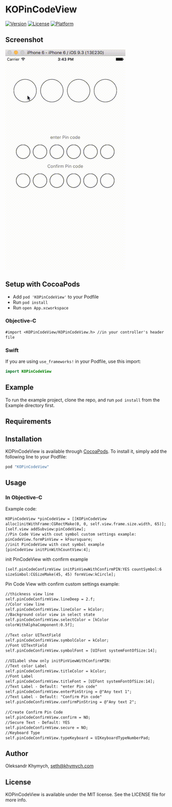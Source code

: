 # KOPinCodeView
[![Version](https://img.shields.io/cocoapods/v/KOPinCodeView.svg?style=flat)](http://cocoapods.org/pods/KOPinCodeView)
[![License](https://img.shields.io/cocoapods/l/KOPinCodeView.svg?style=flat)](http://cocoapods.org/pods/KOPinCodeView)
[![Platform](https://img.shields.io/cocoapods/p/KOPinCodeView.svg?style=flat)](http://cocoapods.org/pods/KOPinCodeView)
## Screenshot
![KOPinCodeView](https://github.com/SethSky/KOPinCodeView/blob/master/KOPinCodeView/Assets/KOPinCodeView.gif?raw=true)
## Setup with CocoaPods
* Add ```pod 'KOPinCodeView'``` to your Podfile
* Run ```pod install```
* Run ```open App.xcworkspace```

### Objective-C
```objc 
#import <KOPinCodeView/KOPinCodeView.h> //in your controller's header file
``` 

### Swift
If you are using `use_frameworks!` in your Podfile, use this import:
```swift
import KOPinCodeView
```

## Example

To run the example project, clone the repo, and run `pod install` from the Example directory first.

## Requirements

## Installation

KOPinCodeView is available through [CocoaPods](http://cocoapods.org). To install
it, simply add the following line to your Podfile:

```ruby
pod "KOPinCodeView"
```
## Usage
### In Objective-C
Example code:
```objc
KOPinCodeView *pinCodeView = [[KOPinCodeView alloc]initWithFrame:CGRectMake(0, 0, self.view.frame.size.width, 65)];
[self.view addSubview:pinCodeView];
//Pin Code View with cout symbol custom settings example:
pinCodeView.formPinView = kFoursquare;
//init PinCodeView with cout symbol example
[pinCodeView initPinWithCountView:4];
```

init PinCodeView with confirm example
```objc
[self.pinCodeConfirmView initPinViewWithConfirmPIN:YES countSymbol:6 sizeSimbol:CGSizeMake(45, 45) formView:kCircle];
```

Pin Code View with confirm custom settings example:
```objc
//thickness view line
self.pinCodeConfirmView.lineDeep = 2.f;
//Color view line
self.pinCodeConfirmView.lineColor = kColor;
//Background color view in select state
self.pinCodeConfirmView.selectColor = [kColor colorWithAlphaComponent:0.5f];

//Text color UITextField
self.pinCodeConfirmView.symbolColor = kColor;
//Font UITextField
self.pinCodeConfirmView.symbolFont = [UIFont systemFontOfSize:14];

//UILabel show only initPinViewWithConfirmPIN:
//Text color Label
self.pinCodeConfirmView.titleColor = kColor;
//Font Label
self.pinCodeConfirmView.titleFont = [UIFont systemFontOfSize:14];
//Text Label - Default: "enter Pin code"
self.pinCodeConfirmView.enterPinString = @"Any text 1";
//Text Label - Default: "Confirm Pin code"
self.pinCodeConfirmView.confirmPinString = @"Any text 2";

//Create Confirm Pin Code
self.pinCodeConfirmView.confirm = NO;
//Secure Text - Default: YES
self.pinCodeConfirmView.secure = NO;
//Keyboard Type
self.pinCodeConfirmView.typeKeyboard = UIKeyboardTypeNumberPad;
```
## Author

Oleksandr Khymych, seth@khymych.com

## License
KOPinCodeView is available under the MIT license. See the LICENSE file for more info.
